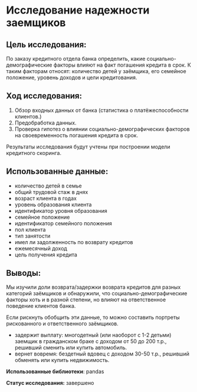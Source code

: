 # Исследование надежности заемщиков

## Цель исследования:

По заказу кредитного отдела банка определить, какие социально-демографические факторы влияют на факт погашения кредита в срок. 
К таким факторам относят: количество детей у заёмщика, его семейное положение, уровень доходов и цели кредитования.

## Ход исследования:

1. Обзор входных данных от банка (статистика о платёжеспособности клиентов.) 
2. Предобработка данных. 
3. Проверка гипотез о влиянии социально-демографических факторов на своевременность погашения кредита в срок.

Результаты исследования будут учтены при построении модели кредитного скоринга.

## Использованные данные:

- количество детей в семье
- общий трудовой стаж в днях
- возраст клиента в годах
- уровень образования клиента
- идентификатор уровня образования
- семейное положение
- идентификатор семейного положения
- пол клиента
- тип занятости
- имел ли задолженность по возврату кредитов
- ежемесячный доход
- цель получения кредита

## Выводы:
Мы изучили доли возврата/задержки возврата кредитов для разных категорий заёмщиков и обнаружили, что социально-демографические факторы хоть и в разной степени, но влияют на ответственное поведение клиентов банка.

Если рискнуть обобщить эти данные, то можно составить портреты рискованного и ответственного заёмщиков.

- задержит выплату: многодетный (или наоборот с 1-2 детьми) заемщик в гражданском браке с доходом от 50 до 200 т.р., решивший сменить или купить автомобиль.
- вернет вовремя: бездетный вдовец с доходом 30-50 т.р., решивший обменять или купить недвижимость.

**Использованные библиотеки**: pandas

**Статус исследования:** завершено

